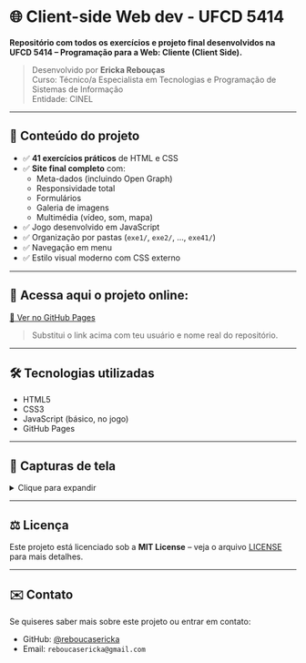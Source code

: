 # 🌐 Client-side Web dev - UFCD 5414

**Repositório com todos os exercícios e projeto final desenvolvidos na UFCD 5414 – Programação para a Web: Cliente (Client Side).**

> Desenvolvido por **Ericka Rebouças**  
> Curso: Técnico/a Especialista em Tecnologias e Programação de Sistemas de Informação  
> Entidade: CINEL  

---

## 📁 Conteúdo do projeto

- ✅ **41 exercícios práticos** de HTML e CSS
- ✅ **Site final completo** com:
  - Meta-dados (incluindo Open Graph)
  - Responsividade total
  - Formulários
  - Galeria de imagens
  - Multimédia (vídeo, som, mapa)
- ✅ Jogo desenvolvido em JavaScript
- ✅ Organização por pastas (`exe1/`, `exe2/`, ..., `exe41/`)
- ✅ Navegação em menu
- ✅ Estilo visual moderno com CSS externo

---

## 🔗 Acessa aqui o projeto online:

[🚀 Ver no GitHub Pages](https://reboucasericka.github.io/portfolio/#portfolio)

> Substitui o link acima com teu usuário e nome real do repositório.

---

## 🛠️ Tecnologias utilizadas

- HTML5
- CSS3
- JavaScript (básico, no jogo)
- GitHub Pages

---

## 📸 Capturas de tela

<details>
<summary>Clique para expandir</summary>

![Screenshot](img/index.png)

</details>

---

## ⚖️ Licença

Este projeto está licenciado sob a **MIT License** – veja o arquivo [LICENSE](LICENSE) para mais detalhes.

---

## ✉️ Contato

Se quiseres saber mais sobre este projeto ou entrar em contato:

- GitHub: [@reboucasericka](https://github.com/reboucasericka)
- Email: `reboucasericka@gmail.com`
